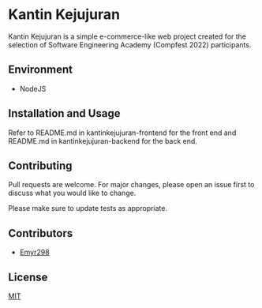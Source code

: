 # Kantin Kejujuran
Kantin Kejujuran is a simple e-commerce-like web project created for the selection of Software Engineering Academy (Compfest 2022) participants.

## Environment
- NodeJS

## Installation and Usage
Refer to README.md in kantinkejujuran-frontend for the front end and README.md in kantinkejujuran-backend for the back end.

## Contributing
Pull requests are welcome. For major changes, please open an issue first to discuss what you would like to change.

Please make sure to update tests as appropriate.

## Contributors
- [Emyr298](https://github.com/Emyr298)

## License
[MIT](https://choosealicense.com/licenses/mit/)
